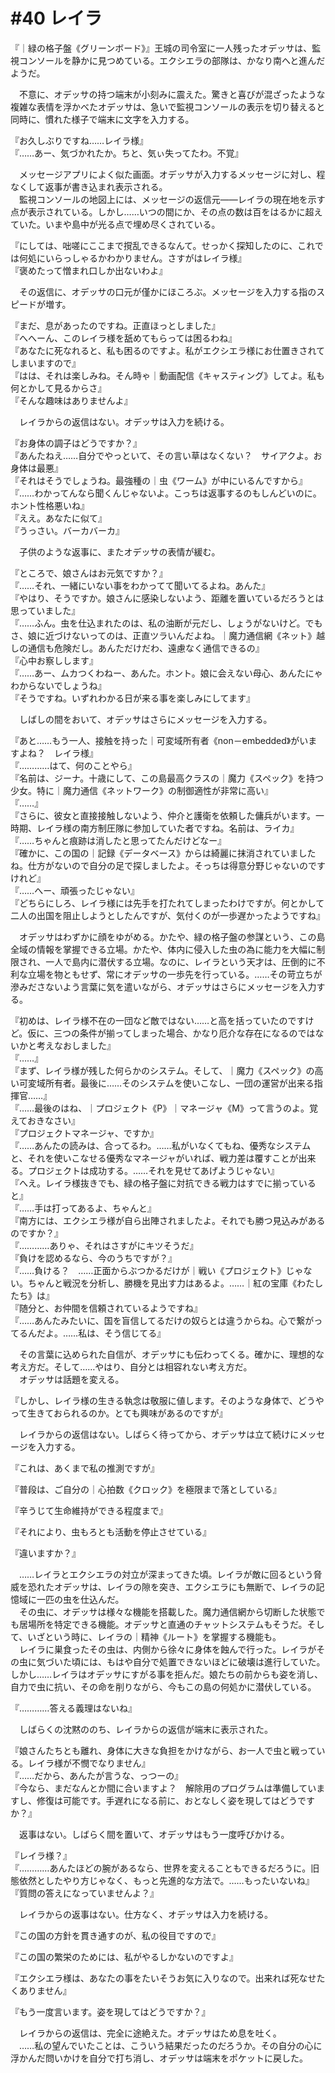 # #40 レイラ

『｜緑の格子盤《グリーンボード》』王城の司令室に一人残ったオデッサは、監視コンソールを静かに見つめている。エクシエラの部隊は、かなり南へと進んだようだ。

　不意に、オデッサの持つ端末が小刻みに震えた。驚きと喜びが混ざったような複雑な表情を浮かべたオデッサは、急いで監視コンソールの表示を切り替えると同時に、慣れた様子で端末に文字を入力する。

『お久しぶりですね……レイラ様』  
『……あー、気づかれたか。ちと、気ぃ失ってたわ。不覚』

　メッセージアプリによく似た画面。オデッサが入力するメッセージに対し、程なくして返事が書き込まれ表示される。  
　監視コンソールの地図上には、メッセージの返信元――レイラの現在地を示す点が表示されている。しかし……いつの間にか、その点の数は百をはるかに超えていた。いまや島中が光る点で埋め尽くされている。

『にしては、咄嗟にここまで撹乱できるなんて。せっかく探知したのに、これでは何処にいらっしゃるかわかりません。さすがはレイラ様』  
『褒めたって憎まれ口しか出ないわよ』

　その返信に、オデッサの口元が僅かにほころぶ。メッセージを入力する指のスピードが増す。

『まだ、息があったのですね。正直ほっとしました』  
『へへーん、このレイラ様を舐めてもらっては困るわね』  
『あなたに死なれると、私も困るのですよ。私がエクシエラ様にお仕置きされてしまいますので』  
『はは、それは楽しみね。そん時ゃ｜動画配信《キャスティング》してよ。私も何とかして見るからさ』  
『そんな趣味はありませんよ』

　レイラからの返信はない。オデッサは入力を続ける。

『お身体の調子はどうですか？』  
『あんたねえ……自分でやっといて、その言い草はなくない？　サイアクよ。お身体は最悪』  
『それはそうでしょうね。最強種の｜虫《ワーム》が中にいるんですから』  
『……わかってんなら聞くんじゃないよ。こっちは返事するのもしんどいのに。ホント性格悪いね』  
『ええ。あなたに似て』  
『うっさい。バーカバーカ』

　子供のような返事に、またオデッサの表情が緩む。

『ところで、娘さんはお元気ですか？』  
『……それ、一緒にいない事をわかってて聞いてるよね。あんた』  
『やはり、そうですか。娘さんに感染しないよう、距離を置いているだろうとは思っていました』  
『……ふん。虫を仕込まれたのは、私の油断が元だし、しょうがないけど。でもさ、娘に近づけないってのは、正直ツラいんだよね。｜魔力通信網《ネット》越しの通信も危険だし。あんただけだわ、遠慮なく通信できるの』  
『心中お察しします』  
『……あー、ムカつくわねー、あんた。ホント。娘に会えない母心、あんたにゃわからないでしょうね』  
『そうですね。いずれわかる日が来る事を楽しみにしてます』

　しばしの間をおいて、オデッサはさらにメッセージを入力する。

『あと……もう一人、接触を持った｜可変域所有者《non－embedded》がいますよね？　レイラ様』  
『…………はて、何のことやら』  
『名前は、ジーナ。十歳にして、この島最高クラスの｜魔力《スペック》を持つ少女。特に｜魔力通信《ネットワーク》の制御適性が非常に高い』  
『……』  
『さらに、彼女と直接接触しないよう、仲介と護衛を依頼した傭兵がいます。一時期、レイラ様の南方制圧隊に参加していた者ですね。名前は、ライカ』  
『……ちゃんと痕跡は消したと思ってたんだけどなー』  
『確かに、この国の｜記録《データベース》からは綺麗に抹消されていましたね。仕方がないので自分の足で探しましたよ。そっちは得意分野じゃないのですけれど』  
『……へー、頑張ったじゃない』  
『どちらにしろ、レイラ様には先手を打たれてしまったわけですが。何とかして二人の出国を阻止しようとしたんですが、気付くのが一歩遅かったようですね』

　オデッサはわずかに顔をゆがめる。かたや、緑の格子盤の参謀という、この島全域の情報を掌握できる立場。かたや、体内に侵入した虫の為に能力を大幅に制限され、一人で島内に潜伏する立場。なのに、レイラという天才は、圧倒的に不利な立場を物ともせず、常にオデッサの一歩先を行っている。……その苛立ちが滲みださないよう言葉に気を遣いながら、オデッサはさらにメッセージを入力する。

『初めは、レイラ様不在の一団など敵ではない……と高を括っていたのですけど。仮に、三つの条件が揃ってしまった場合、かなり厄介な存在になるのではないかと考えなおしました』  
『……』  
『まず、レイラ様が残した何らかのシステム。そして、｜魔力《スペック》の高い可変域所有者。最後に……そのシステムを使いこなし、一団の運営が出来る指揮官……』  
『……最後のはね、｜プロジェクト《P》｜マネージャ《M》って言うのよ。覚えておきなさい』  
『プロジェクトマネージャ、ですか』  
『……あんたの読みは、合ってるわ。……私がいなくてもね、優秀なシステムと、それを使いこなせる優秀なマネージャがいれば、戦力差は覆すことが出来る。プロジェクトは成功する。……それを見せてあげようじゃない』  
『へえ。レイラ様抜きでも、緑の格子盤に対抗できる戦力はすでに揃っていると』  
『……手は打ってあるよ、ちゃんと』  
『南方には、エクシエラ様が自ら出陣されましたよ。それでも勝つ見込みがあるのですか？』  
『…………ありゃ、それはさすがにキツそうだ』  
『負けを認めるなら、今のうちですが？』  
『……負ける？　……正面からぶつかるだけが｜戦い《プロジェクト》じゃない。ちゃんと戦況を分析し、勝機を見出す力はあるよ。……｜紅の宝庫《わたしたち》は』  
『随分と、お仲間を信頼されているようですね』  
『……あんたみたいに、国を盲信してるだけの奴らとは違うからね。心で繋がってるんだよ。……私は、そう信じてる』

　その言葉に込められた自信が、オデッサにも伝わってくる。確かに、理想的な考え方だ。そして……やはり、自分とは相容れない考え方だ。  
　オデッサは話題を変える。

『しかし、レイラ様の生きる執念は敬服に値します。そのような身体で、どうやって生きておられるのか。とても興味があるのですが』

　レイラからの返信はない。しばらく待ってから、オデッサは立て続けにメッセージを入力する。

『これは、あくまで私の推測ですが』

『普段は、ご自分の｜心拍数《クロック》を極限まで落としている』

『辛うじて生命維持ができる程度まで』

『それにより、虫もろとも活動を停止させている』

『違いますか？』


　……レイラとエクシエラの対立が深まってきた頃。レイラが敵に回るという脅威を恐れたオデッサは、レイラの隙を突き、エクシエラにも無断で、レイラの記憶域に一匹の虫を仕込んだ。  
　その虫に、オデッサは様々な機能を搭載した。魔力通信網から切断した状態でも居場所を特定できる機能。オデッサと直通のチャットシステムもそうだ。そして、いざという時に、レイラの｜精神《ルート》を掌握する機能も。  
　レイラに巣食ったその虫は、内側から徐々に身体を蝕んで行った。レイラがその虫に気づいた頃には、もはや自分で処置できないほどに破壊は進行していた。しかし……レイラはオデッサにすがる事を拒んだ。娘たちの前からも姿を消し、自力で虫に抗い、その命を削りながら、今もこの島の何処かに潜伏している。


『…………答える義理はないね』

　しばらくの沈黙ののち、レイラからの返信が端末に表示された。

『娘さんたちとも離れ、身体に大きな負担をかけながら、お一人で虫と戦っている。レイラ様が不憫でなりません』  
『……だから、あんたが言うな、っつーの』  
『今なら、まだなんとか間に合いますよ？　解除用のプログラムは準備していますし、修復は可能です。手遅れになる前に、おとなしく姿を現してはどうですか？』

　返事はない。しばらく間を置いて、オデッサはもう一度呼びかける。

『レイラ様？』  
『…………あんたほどの腕があるなら、世界を変えることもできるだろうに。旧態依然としたやり方じゃなく、もっと先進的な方法で。……もったいないね』  
『質問の答えになっていませんよ？』

　レイラからの返事はない。仕方なく、オデッサは入力を続ける。

『この国の方針を貫き通すのが、私の役目ですので』

『この国の繁栄のためには、私がやるしかないのですよ』

『エクシエラ様は、あなたの事をたいそうお気に入りなので。出来れば死なせたくありません』

『もう一度言います。姿を現してはどうですか？』

　レイラからの返信は、完全に途絶えた。オデッサはため息を吐く。  
　……私の望んでいたことは、こういう結果だったのだろうか。その自分の心に浮かんだ問いかけを自分で打ち消し、オデッサは端末をポケットに戻した。
